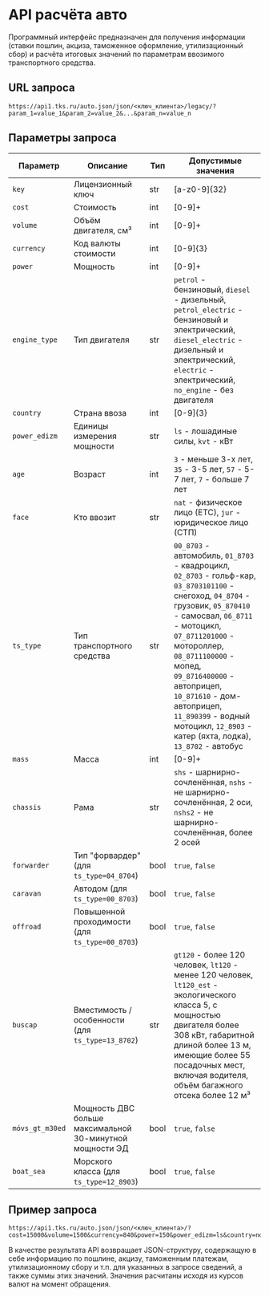 # API расчёта авто

Программный интерфейс предназначен для получения информации (ставки пошлин, акциза, таможенное оформление, утилизационный сбор) и расчёта итоговых значений по параметрам ввозимого транспортного средства.

## URL запроса

    https://api1.tks.ru/auto.json/json/<ключ_клиента>/legacy/?param_1=value_1&param_2=value_2&...&param_n=value_n



## Параметры запроса

| Параметр       | Описание                                      | Тип    | Допустимые значения                                                                 |
|----------------|-----------------------------------------------|--------|-------------------------------------------------------------------------------------|
| `key`          | Лицензионный ключ                             | str    | [a-z0-9]{32}                                                                       |
| `cost`         | Стоимость                                     | int    | [0-9]+                                                                             |
| `volume`       | Объём двигателя, см³                          | int    | [0-9]+                                                                             |
| `currency`     | Код валюты стоимости                          | int    | [0-9]{3}                                                                           |
| `power`        | Мощность                                      | int    | [0-9]+                                                                             |
| `engine_type`  | Тип двигателя                                 | str    | `petrol` - бензиновый, `diesel` - дизельный, `petrol_electric` - бензиновый и электрический, `diesel_electric` - дизельный и электрический, `electric` - электрический, `no_engine` - без двигателя |
| `country`      | Страна ввоза                                  | int    | [0-9]{3}                                                                           |
| `power_edizm`  | Единицы измерения мощности                    | str    | `ls` - лошадиные силы, `kvt` - кВт                                                 |
| `age`          | Возраст                                       | int    | `3` - меньше 3-х лет, `35` - 3-5 лет, `57` - 5-7 лет, `7` - больше 7 лет           |
| `face`         | Кто ввозит                                    | str    | `nat` - физическое лицо (ЕТС), `jur` - юридическое лицо (СТП)                      |
| `ts_type`      | Тип транспортного средства                    | str    | `00_8703` - автомобиль, `01_8703` - квадроцикл, `02_8703` - гольф-кар, `03_8703101100` - снегоход, `04_8704` - грузовик, `05_870410` - самосвал, `06_8711` - мотоцикл, `07_8711201000` - мотороллер, `08_8711100000` - мопед, `09_8716400000` - автоприцеп, `10_871610` - дом-автоприцеп, `11_890399` - водный мотоцикл, `12_8903` - катер (яхта, лодка), `13_8702` - автобус |
| `mass`         | Масса                                         | int    | [0-9]+                                                                             |
| `chassis`      | Рама                                          | str    | `shs` - шарнирно-сочленённая, `nshs` - не шарнирно-сочленённая, 2 оси, `nshs2` - не шарнирно-сочленённая, более 2 осей |
| `forwarder`    | Тип "форвардер" (для `ts_type=04_8704`)       | bool   | `true`, `false`                                                                    |
| `caravan`      | Автодом (для `ts_type=00_8703`)               | bool   | `true`, `false`                                                                    |
| `offroad`      | Повышенной проходимости (для `ts_type=00_8703`)| bool   | `true`, `false`                                                                    |
| `buscap`       | Вместимость / особенности (для `ts_type=13_8702`)| str    | `gt120` - более 120 человек, `lt120` - менее 120 человек, `lt120_est` - экологического класса 5, с мощностью двигателя более 308 кВт, габаритной длиной более 13 м, имеющие более 55 посадочных мест, включая водителя, объём багажного отсека более 12 м³ |
| `móvs_gt_m30ed`| Мощность ДВС больше максимальной 30-минутной мощности ЭД | bool | `true`, `false`                                                                    |
| `boat_sea`     | Морского класса (для `ts_type=12_8903`)       | bool   | `true`, `false`                                                                    |

## Пример запроса

    https://api1.tks.ru/auto.json/json/<ключ_клиента>/?cost=15000&volume=1500&currency=840&power=150&power_edizm=ls&country=noru&engine_type=petrol&age=35&face=nat&ts_type=00_8703&mass=&chassis=shs&forwarder=false&caravan=false&offroad=false&buscap=lt120&mdvs_gt_m30ed=true&sequential=false&boat_sea=&sh2017=&bus_municipal_cb=


В качестве результата API возвращает JSON-структуру, содержащую в себе информацию по пошлине, акцизу, таможенным платежам, утилизационному сбору и т.п. для указанных в запросе сведений, а также суммы этих значений. Значения расчитаны исходя из курсов валют на момент обращения.
